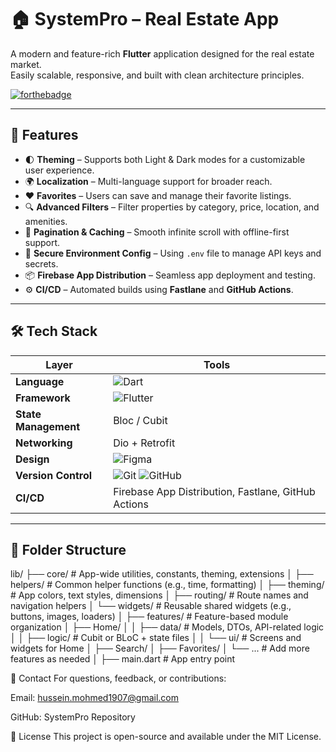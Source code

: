 # 🏠 SystemPro – Real Estate App

A modern and feature-rich **Flutter** application designed for the real estate market.  
Easily scalable, responsive, and built with clean architecture principles.

[![forthebadge](https://forthebadge.com/images/badges/made-with-flutter.svg)](https://flutter.dev/)

---

## 🚀 Features

- 🌓 **Theming** – Supports both Light & Dark modes for a customizable user experience.
- 🌍 **Localization** – Multi-language support for broader reach.
- ❤️ **Favorites** – Users can save and manage their favorite listings.
- 🔍 **Advanced Filters** – Filter properties by category, price, location, and amenities.
- 🔁 **Pagination & Caching** – Smooth infinite scroll with offline-first support.
- 🔐 **Secure Environment Config** – Using `.env` file to manage API keys and secrets.
- 📦 **Firebase App Distribution** – Seamless app deployment and testing.
- ⚙️ **CI/CD** – Automated builds using **Fastlane** and **GitHub Actions**.

---

## 🛠️ Tech Stack

| Layer | Tools |
|-------|-------|
| **Language** | ![Dart](https://img.shields.io/badge/dart-%230175C2.svg?style=for-the-badge&logo=dart&logoColor=white) |
| **Framework** | ![Flutter](https://img.shields.io/badge/Flutter-%2302569B.svg?style=for-the-badge&logo=Flutter&logoColor=white) |
| **State Management** | Bloc / Cubit |
| **Networking** | Dio + Retrofit |
| **Design** | ![Figma](https://img.shields.io/badge/figma-%23F24E1E.svg?style=for-the-badge&logo=figma&logoColor=white) |
| **Version Control** | ![Git](https://img.shields.io/badge/git-%23F05033.svg?style=for-the-badge&logo=git&logoColor=white) ![GitHub](https://img.shields.io/badge/github-%23121011.svg?style=for-the-badge&logo=github&logoColor=white) |
| **CI/CD** | Firebase App Distribution, Fastlane, GitHub Actions |

---

## 📂 Folder Structure

lib/
├── core/                     # App-wide utilities, constants, theming, extensions
│   ├── helpers/              # Common helper functions (e.g., time, formatting)
│   ├── theming/              # App colors, text styles, dimensions
│   ├── routing/              # Route names and navigation helpers
│   └── widgets/              # Reusable shared widgets (e.g., buttons, images, loaders)
│
├── features/                 # Feature-based module organization
│   ├── Home/
│   │   ├── data/             # Models, DTOs, API-related logic
│   │   ├── logic/            # Cubit or BLoC + state files
│   │   └── ui/               # Screens and widgets for Home
│   ├── Search/
│   ├── Favorites/
│   └── ...                   # Add more features as needed
│
├── main.dart                 # App entry point

📧 Contact
For questions, feedback, or contributions:

Email: <hussein.mohmed1907@gmail.com>

GitHub: SystemPro Repository

📄 License
This project is open-source and available under the MIT License.
